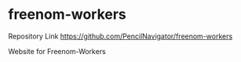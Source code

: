 # freenom-workers

Repository Link
https://github.com/PencilNavigator/freenom-workers

Website for Freenom-Workers
